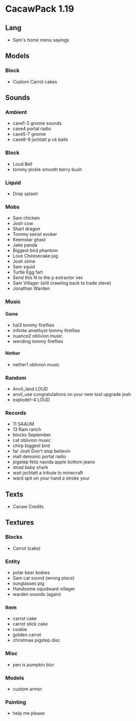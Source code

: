 # CacawPack 1.19

## Lang
- Sam's home menu sayings
## Models

### Block
- Custom Carrot cakes
## Sounds
### Ambient
- cave1-3 gnome sounds
- cave4 portal radio
- cave5-7 gnome
- cave8-9 jschlatt p ck balls
### Block
- Loud Bell
- tommy pickle smooth berry bush
### Liquid
- Drop splash
### Mobs
- Sam chicken
- Josh cow
- Shart dragon
- Tommy sexist evoker
- Keemstar ghast
- Jake panda
- Biggest bird phantom
- Love Cheesecake pig
- Josh slime
- Sam squid
- Turtle Egg fart
- Send this N to the p extractor vex
- Sam Villager (still crawling back to trade steve)
- Jonathan Warden
### Music

#### Game
- hal3 tommy fireflies
- infinite amethyst tommy fireflies
- nuance2 oblivion music
- wending tommy fireflies
#### Nether
- nether1 oblivion music
### Random
- Anvil_land LOUD
- anvil_use congratulations on your new tool upgrade josh
- explode1-4 LOUD
### Records
- 11 SAAUM
- 13 Ram ranch
- blocks September
- cat oblivion music
- chirp biggest bird
- far Josh Don't stop believin
- mall demonic portal radio
- pigstep feliz navida apple bottom jeans
- strad baby shark
- wait jschlatt a tribute to minecraft
- ward spit on your hand a stroke your
## Texts
- Cacaw Credits
## Textures
### Blocks
- Carrot (cake)
### Entity
- polar bear bobies
- Sam cat sound (wrong place)
- sunglasses pig
- Handsome squidward villager
- warden sounds (again)
### Item
- carrot cake
- carrot stick cake
- cookie
- golden carrot
- christmas pigstep disc
### Misc
- pen is pumpkin blur
### Models
- custom armor
### Painting
- help me please
